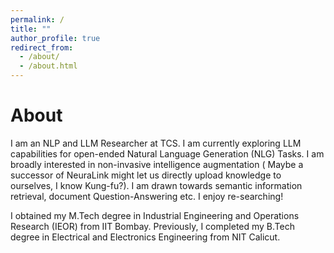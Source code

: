 ```yaml
---
permalink: /
title: ""
author_profile: true
redirect_from: 
  - /about/
  - /about.html
---
```


About 
======
I am an NLP and LLM Researcher at TCS.  I am currently exploring LLM capabilities for open-ended Natural Language Generation (NLG) Tasks. I am broadly interested in non-invasive intelligence augmentation ( Maybe a successor of NeuraLink might let us directly upload knowledge to ourselves, I know Kung-fu?). I am drawn towards semantic information retrieval, document Question-Answering etc. I enjoy re-searching!

I obtained my M.Tech degree in Industrial Engineering and Operations Research (IEOR) from IIT Bombay. Previously, I completed my B.Tech degree in Electrical and Electronics Engineering from NIT Calicut.
 
